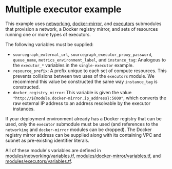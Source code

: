 # Multiple executor example

This example uses [networking](https://registry.terraform.io/modules/sourcegraph/executors/aws/3.37.0/submodules/networking), [docker-mirror](https://registry.terraform.io/modules/sourcegraph/executors/aws/3.37.0/submodules/docker-mirror), and [executors](https://registry.terraform.io/modules/sourcegraph/executors/aws/3.37.0/submodules/executors) submodules that provision a network, a Docker registry mirror, and sets of resources running one or more types of executors.

The following variables must be supplied:

- `sourcegraph_external_url`, `sourcegraph_executor_proxy_password`, `queue_name`, `metrics_environment_label`, and `instance_tag`: Analogous to the `executor_*` variables in the `single-executor` example.
- `resource_prefix`: A prefix unique to each set of compute resources. This prevents collisions between two uses of the `executors` module. We recommend this value be constructed the same way `instance_tag` is constructed.
- `docker_registry_mirror`: This variable is given the value `"http://${module.docker-mirror.ip_address}:5000"`, which converts the raw external IP address to an address resolvable by the executor instances.

If your deployment environment already has a Docker registry that can be used, only the `executor` submodule must be used (and references to the `networking` and `docker-mirror` modules can be dropped). The Docker registry mirror address can be supplied along with its containing VPC and subnet as pre-existing identifier literals.

All of these module's variables are defined in [modules/networking/variables.tf](https://github.com/sourcegraph/terraform-aws-executors/blob/v3.37.0/modules/networking/variables.tf), [modules/docker-mirror/variables.tf](https://github.com/sourcegraph/terraform-aws-executors/blob/v3.37.0/modules/docker-mirror/variables.tf), and [modules/executors/variables.tf](https://github.com/sourcegraph/terraform-aws-executors/blob/v3.37.0/modules/executors/variables.tf).
